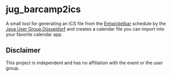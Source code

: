 # jug_barcamp2ics

A small tool for generating an ICS file from the [Entwickelbar](https://entwickelbar.github.io/) schedule by the [Java User Group Düsseldorf](https://rheinjug.de/) and creates a calendar file you can import into your favorite calendar app.

## Disclaimer

This project is independent and has no affiliation with the event or the user group.
